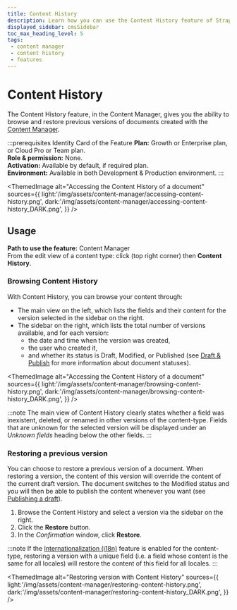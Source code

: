 ```yaml
---
title: Content History
description: Learn how you can use the Content History feature of Strapi 5 to browse and restore previous versions of documents from the Content Manager.
displayed_sidebar: cmsSidebar
toc_max_heading_level: 5
tags:
 - content manager
 - content history
 - features
---
```


# Content History
<GrowthBadge /> <EnterpriseBadge/> <CloudProBadge/> <CloudTeamBadge/>

The Content History feature, in the <Icon name="feather" /> Content Manager, gives you the ability to browse and restore previous versions of documents created with the [Content Manager](/user-docs/features/content-manager).

:::prerequisites Identity Card of the Feature
<Icon name="credit-card"/> **Plan:** Growth or Enterprise plan, or Cloud Pro or Team plan. <br/>
<Icon name="user"/> **Role & permission:** None. <br/>
<Icon name="toggle-left"/> **Activation:** Available by default, if required plan. <br/>
<Icon name="laptop"/> **Environment:** Available in both Development & Production environment.
:::

<ThemedImage
alt="Accessing the Content History of a document"
sources={{
  light:'/img/assets/content-manager/accessing-content-history.png',
  dark:'/img/assets/content-manager/accessing-content-history_DARK.png',
}}
/>

## Usage

**Path to use the feature:** <Icon name="feather" /> Content Manager <br/> From the edit view of a content type: click <Icon name="dots-three-outline" /> (top right corner) then <Icon name="clock-counter-clockwise" /> **Content History**.

### Browsing Content History

With Content History, you can browse your content through:

- The main view on the left, which lists the fields and their content for the version selected in the sidebar on the right.
- The sidebar on the right, which lists the total number of versions available, and for each version:
  - the date and time when the version was created,
  - the user who created it,
  - and whether its status is Draft, Modified, or Published (see [Draft & Publish](/user-docs/features/draft-and-publish) for more information about document statuses).


<ThemedImage
alt="Accessing the Content History of a document"
sources={{
  light:'/img/assets/content-manager/browsing-content-history.png',
  dark:'/img/assets/content-manager/browsing-content-history_DARK.png',
}}
/>

:::note
The main view of Content History clearly states whether a field was inexistent, deleted, or renamed in other versions of the content-type. Fields that are unknown for the selected version will be displayed under an _Unknown fields_ heading below the other fields.
:::

### Restoring a previous version

You can choose to restore a previous version of a document. When restoring a version, the content of this version will override the content of the current draft version. The document switches to the Modified status and you will then be able to publish the content whenever you want (see [Publishing a draft](/user-docs/features/draft-and-publish#publishing-a-draft)).

1. Browse the Content History and select a version via the sidebar on the right.
2. Click the **Restore** button.
3. In the _Confirmation_ window, click **Restore**.  

:::note
If the [Internationalization (i18n)](/user-docs/features/internationalization) feature is enabled for the content-type, restoring a version with a unique field (i.e. a field whose content is the same for all locales) will restore the content of this field for all locales.
:::

<ThemedImage
alt="Restoring version with Content History"
sources={{
  light:'/img/assets/content-manager/restoring-content-history.png',
  dark:'/img/assets/content-manager/restoring-content-history_DARK.png',
}}
/>
